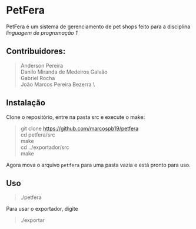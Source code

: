 # PetFera

PetFera é um sistema de gerenciamento de pet shops feito para a disciplina _linguagem de programação 1_

## Contribuidores:

> Anderson Pereira \
> Danilo Miranda de Medeiros Galvão \
> Gabriel Rocha \
> João Marcos Pereira Bezerra \

## Instalação

Clone o repositório, entre na pasta src e execute o make:

> git clone https://github.com/marcospb19/petfera \
> cd petfera/src \
> make \
> cd ../exportador/src \
> make

Agora mova o arquivo `petfera` para uma pasta vazia e está pronto para uso.

## Uso

> ./petfera

Para usar o exportador, digite

> ./exportar
